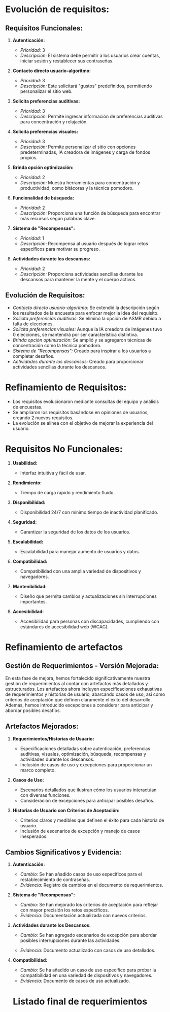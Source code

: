 # Evolución de requisitos:
## Requisitos Funcionales:

1. **Autenticación:**
   - *Prioridad:* 3
   - *Descripción:* El sistema debe permitir a los usuarios crear cuentas, iniciar sesión y restablecer sus contraseñas.

2. **Contacto directo usuario-algoritmo:**
   - *Prioridad:* 3
   - *Descripción:* Este solicitará "gustos" predefinidos, permitiendo personalizar el sitio web.

3. **Solicita preferencias auditivas:**
   - *Prioridad:* 3
   - *Descripción:* Permite ingresar información de preferencias auditivas para concentración y relajación.

4. **Solicita preferencias visuales:**
   - *Prioridad:* 3
   - *Descripción:* Permite personalizar el sitio con opciones predeterminadas, IA creadora de imágenes y carga de fondos propios.

5. **Brinda opción optimización:**
   - *Prioridad:* 2
   - *Descripción:* Muestra herramientas para concentración y productividad, como bitácoras y la técnica pomodoro.

6. **Funcionalidad de búsqueda:**
   - *Prioridad:* 2
   - *Descripción:* Proporciona una función de búsqueda para encontrar más recursos según palabras clave.

7. **Sistema de "Recompensas":**
   - *Prioridad:* 1
   - *Descripción:* Recompensa al usuario después de lograr retos específicos para motivar su progreso.

8. **Actividades durante los descansos:**
   - *Prioridad:* 2
   - *Descripción:* Proporciona actividades sencillas durante los descansos para mantener la mente y el cuerpo activos.

## Evolución de Requisitos:

- *Contacto directo usuario-algoritmo:* Se extendió la descripción según los resultados de la encuesta para enfocar mejor la idea del requisito.
- *Solicita preferencias auditivas:* Se eliminó la opción de ASMR debido a falta de elecciones.
- *Solicita preferencias visuales:* Aunque la IA creadora de imágenes tuvo 0 elecciones, se mantendrá por ser característica distintiva.
- *Brinda opción optimización:* Se amplió y se agregaron técnicas de concentración como la técnica pomodoro.
- *Sistema de "Recompensas":* Creado para inspirar a los usuarios a completar desafíos.
- *Actividades durante los descansos:* Creado para proporcionar actividades sencillas durante los descansos.

# Refinamiento de Requisitos:

- Los requisitos evolucionaron mediante consultas del equipo y análisis de encuestas.
- Se ampliaron los requisitos basándose en opiniones de usuarios, creando 2 nuevos requisitos.
- La evolución se alinea con el objetivo de mejorar la experiencia del usuario.

# Requisitos No Funcionales:

1. **Usabilidad:**
   - Interfaz intuitiva y fácil de usar.

2. **Rendimiento:**
   - Tiempo de carga rápido y rendimiento fluido.

3. **Disponibilidad:**
   - Disponibilidad 24/7 con mínimo tiempo de inactividad planificado.

4. **Seguridad:**
   - Garantizar la seguridad de los datos de los usuarios.

5. **Escalabilidad:**
   - Escalabilidad para manejar aumento de usuarios y datos.

6. **Compatibilidad:**
   - Compatibilidad con una amplia variedad de dispositivos y navegadores.

7. **Mantenibilidad:**
   - Diseño que permita cambios y actualizaciones sin interrupciones importantes.

8. **Accesibilidad:**
   - Accesibilidad para personas con discapacidades, cumpliendo con estándares de accesibilidad web (WCAG).

# Refinamiento de artefactos
## Gestión de Requerimientos - Versión Mejorada:

En esta fase de mejora, hemos fortalecido significativamente nuestra gestión de requerimientos al contar con artefactos más detallados y estructurados. Los artefactos ahora incluyen especificaciones exhaustivas de requerimientos y historias de usuario, abarcando casos de uso, así como criterios de aceptación que definen claramente el éxito del desarrollo. Además, hemos introducido excepciones a considerar para anticipar y abordar posibles desafíos.

## Artefactos Mejorados:

1. **Requerimientos/Historias de Usuario:**
   - Especificaciones detalladas sobre autenticación, preferencias auditivas, visuales, optimización, búsqueda, recompensas y actividades durante los descansos.
   - Inclusión de casos de uso y excepciones para proporcionar un marco completo.

2. **Casos de Uso:**
   - Escenarios detallados que ilustran cómo los usuarios interactúan con diversas funciones.
   - Consideración de excepciones para anticipar posibles desafíos.

3. **Historias de Usuario con Criterios de Aceptación:**
   - Criterios claros y medibles que definen el éxito para cada historia de usuario.
   - Inclusión de escenarios de excepción y manejo de casos inesperados.

## Cambios Significativos y Evidencia:

1. **Autenticación:**
   - *Cambio:* Se han añadido casos de uso específicos para el restablecimiento de contraseñas.
   - *Evidencia:* Registro de cambios en el documento de requerimientos.

2. **Sistema de "Recompensas":**
   - *Cambio:* Se han mejorado los criterios de aceptación para reflejar con mayor precisión los retos específicos.
   - *Evidencia:* Documentación actualizada con nuevos criterios.

3. **Actividades durante los Descansos:**
   - *Cambio:* Se han agregado escenarios de excepción para abordar posibles interrupciones durante las actividades.
  
   - *Evidencia:* Documento actualizado con casos de uso detallados.

4. **Compatibilidad:**
   - *Cambio:* Se ha añadido un caso de uso específico para probar la compatibilidad en una variedad de dispositivos y navegadores.
   - *Evidencia:* Documento de casos de uso actualizado.
  
   # Listado final de requerimientos 
